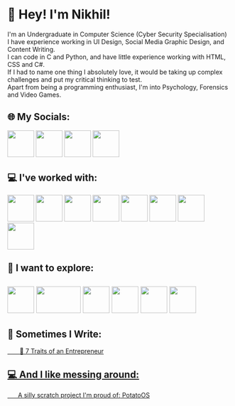 # 💫 Hey! I'm Nikhil!
I'm an Undergraduate in Computer Science (Cyber Security Specialisation)<br>I have experience working in UI Design, Social Media Graphic Design, and Content Writing. <br>I can code in C and Python, and have little experience working with HTML, CSS and C#. <br>If I had to name one thing I absolutely love, it would be taking up complex challenges and put my critical thinking to test. <br>Apart from being a programming enthusiast, I'm into Psychology, Forensics and Video Games.


## 🌐 My Socials:
 <a href= "https://linkedin.com/in/csrinikhil" ><img src="https://www.iconpacks.net/icons/2/free-linkedin-logo-icon-2430-thumb.png" width="60" height="60"/><a/> <a href= "https://instagram.com/abcefghidk" ><img src="https://upload.wikimedia.org/wikipedia/commons/thumb/e/e7/Instagram_logo_2016.svg/2048px-Instagram_logo_2016.svg.png" width="60" height="60"/><a/> <a href= "https://in.pinterest.com/notyetnikhil/" ><img src="https://upload.wikimedia.org/wikipedia/commons/0/08/Pinterest-logo.png" width="60" height="60"/><a/>  <a href= "https://youtube.com/c/@srinikhilc" ><img src="https://www.iconpacks.net/icons/2/free-youtube-logo-icon-2431-thumb.png" width="60" height="60"/><a/> 
## 💻 I've worked with:
<img src="https://img.icons8.com/color/512/c-programming.png" width= "60" height= "60">  <img src="https://cdn3.iconfinder.com/data/icons/logos-and-brands-adobe/512/267_Python-512.png" width= "60" height= "60"> <img src="https://www.w3.org/html/logo/downloads/HTML5_Badge_512.png" width= "60" height= "60"> <img src="https://www.labsrc.com/wp-content/uploads/2022/03/css3.png" width= "60" height= "60"> <img src="https://cdn.sanity.io/images/599r6htc/localized/46a76c802176eb17b04e12108de7e7e0f3736dc6-1024x1024.png?w=670&h=670&q=75&fit=max&auto=format" width= "60" height= "60"> <img src="https://static-00.iconduck.com/assets.00/apps-notion-icon-256x256-micnerin.png" width= "60" height= "60">  <img src="https://upload.wikimedia.org/wikipedia/commons/0/08/Canva_icon_2021.svg" width= "60" height= "60">  <img src="https://brandslogos.com/wp-content/uploads/images/large/arduino-logo-1.png" width= "60" height= "60"> 

## 🧠 I want to explore:
<img src="https://cdn-icons-png.flaticon.com/512/6132/6132221.png" width= "60" height= "60"> <img src="https://store-speedtree-com.exactdn.com/site-assets/uploads/Unity-Logo-White.png?strip=all&lossy=1&quality=73&w=2560&ssl=1" width= "100" height= "60"> <img src="https://upload.wikimedia.org/wikipedia/commons/6/6a/JavaScript-logo.png"  width= "60" height= "60"/> <img src="https://cdn2.iconfinder.com/data/icons/designer-skills/128/linux-server-system-platform-os-computer-penguin-512.png" width= "60" height= "60"> <img src="https://upload.wikimedia.org/wikipedia/commons/thumb/0/0c/Blender_logo_no_text.svg/2503px-Blender_logo_no_text.svg.png" width= "60" height= "60"> 
<img src="https://cdn.icon-icons.com/icons2/2107/PNG/512/file_type_flutter_icon_130599.png" width= "60" height= "60"> 
---
## 📝 Sometimes I Write:
<p><a href="https://mlritcie.in/7-traits-of-an-entrepreneur/">&nbsp;&nbsp;&nbsp;&nbsp;&nbsp;&nbsp; 📃 7 Traits of an Entrepreneur</p>
 
## 💻 And I like messing around:
<p>&nbsp;&nbsp;&nbsp;&nbsp;&nbsp;&nbsp;A silly scratch project I'm proud of:<a href="https://scratch.mit.edu/projects/582432004/"> PotatoOS </p>

<!--END -->
